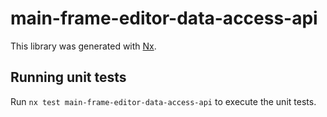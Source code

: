 # main-frame-editor-data-access-api

This library was generated with [Nx](https://nx.dev).

## Running unit tests

Run `nx test main-frame-editor-data-access-api` to execute the unit tests.
